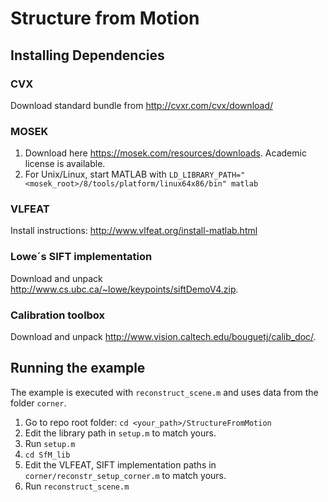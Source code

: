 # Structure from Motion

## Installing Dependencies

### CVX
Download standard bundle from http://cvxr.com/cvx/download/

### MOSEK
1. Download here https://mosek.com/resources/downloads. Academic license is available.
2. For Unix/Linux, start MATLAB with `LD_LIBRARY_PATH="<mosek_root>/8/tools/platform/linux64x86/bin" matlab`

### VLFEAT
Install instructions: http://www.vlfeat.org/install-matlab.html

### Lowe´s SIFT implementation
Download and unpack http://www.cs.ubc.ca/~lowe/keypoints/siftDemoV4.zip.

### Calibration toolbox
Download and unpack http://www.vision.caltech.edu/bouguetj/calib_doc/.

## Running the example
The example is executed with `reconstruct_scene.m` and uses data from the folder `corner`.
1. Go to repo root folder: `cd <your_path>/StructureFromMotion`
2. Edit the library path in `setup.m` to match yours.
3. Run `setup.m`
4. `cd SfM_lib`
5. Edit the VLFEAT, SIFT implementation paths in `corner/reconstr_setup_corner.m` to match yours.
6. Run `reconstruct_scene.m`
